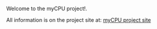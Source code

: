 Welcome to the myCPU project!.

All information is on the project site at: [myCPU project site](https://www.mycpuone.com)